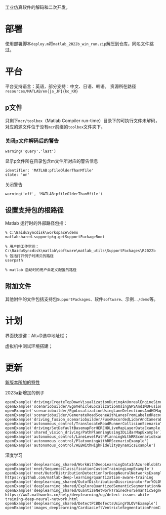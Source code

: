 
工业仿真软件的解码和二次开发。

# 部署

使用部署脚本`deploy.m`将`matlab_2022b_win_run.zip`解压到仓库，同名文件跳过。


# 平台
平台支持语言：英语，部分支持：中文、日语、韩语。
资源所在路径`resources/MATLAB/en{ja_JP}{ko_KR}`


## p文件
只剩下`mcr/toolbox`（Matlab Compiler run-time）目录下的可执行文件未解码，对应的源文件位于没有`mcr`前缀的`toolbox`文件夹下。

### 关闭p文件解码后的警告
```
warning('query','last')
```
显示p文件所在目录包含m文件所对应的警告信息
```
identifier: 'MATLAB:pfileOlderThanMfile'
state: 'on'
```
关闭警告
```
warning('off', 'MATLAB:pfileOlderThanMfile')
```

## 设置支持包的根路径
Matlab 运行时的外部路径包括：
```commandline
% C:\BaiduSyncdisk\workspace\demo
matlabshared.supportpkg.getSupportPackageRoot

% 用户的工作空间：C:\BaiduSyncdisk\matlab\software\matlab_utils\SupportPackages\R2022b
% 包括打开例子时拷贝的路径
userpath

% matlab 启动时的用户自定义配置的路径
```

## 附加文件
其他附件的文件包括支持包`SupportPackages`、软件`software`、示例`../demo`等。

# 计划

界面快捷键：Alt+D选中地址栏；

虚拟机中测试环境搭建；

# 更新
[新版本所加的特性](https://ww2.mathworks.cn/help/driving/release-notes.html)

2023a新增加的例子
```commandline
openExample('driving/CreateTopDownVisualizationDuringAnUnrealEngineSimulationExample')
openExample('scenariobuilder/EgoVehicleLocalizationUsingGPSAndIMUFusionExample')
openExample('scenariobuilder/EgoLocalizationUsingLaneDetectionsAndHDMapExample')
openExample('scenariobuilder/GenerateRoadSceneWithLanesFromLabeledRecordedDataExample')
openExample('driving_fusion_scenariobuilder/FuseRecordedLidarAndCameraDataForScenarioGenerationExample')
openExample('autonomous_control/TranslocateRoadRunnerCollisionScenarioToSelectedSceneExample')
openExample('driving/SetDefaultBasemapForHEREHDLiveMapLayerDataExample')
openExample('shared_vision_driving/PathPlanningUsing3DLidarMapExample')
openExample('autonomous_control/LaneLevelPathPlanningWithRRScenarioExample')
openExample('autonomous_control/PlatooningWithRRScenarioExample')
openExample('autonomous_control/AEBWithHighFidelityDynamicsExample')
```
深度学习
```commandline
openExample('deeplearning_shared/WorkWithDeepLearningDataInAzureBlobStorageExample')
openExample('nnet/SequenceClassificationCustomTrainingLoopExample')
openExample('nnet/OutofDistributionDetectionForDeepNeuralNetworksExample')
https://github.com/matlab-deep-learning/quantization-aware-training
openExample('deeplearning_shared/OutofDistributionDiscriminatorForYOLOV4ObjectDetectorExample')
openExample('deeplearning_shared/ExploreQuantizedSemanticSegmentationNetworkUsingGradCAMExample')
openExample('deeplearning_shared/QuantizeNetworkTrainedForSemanticSegmentationExample')
https://ww2.mathworks.cn/help/deeplearning/ug/detect-issues-while-training-deep-neural-network.html
openExample('deeplearning_shared/DetectPCBDefectsUsingYOLOV4Example')
openExample('images_deeplearning/CardiacLeftVentricleSegmentationFromCineMRIImagesExample')
```

